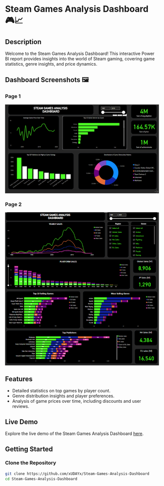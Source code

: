 # Steam Games Analysis Dashboard 🎮📈

## Description

Welcome to the Steam Games Analysis Dashboard! This interactive Power BI report provides insights into the world of Steam gaming, covering game statistics, genre insights, and price dynamics.

## Dashboard Screenshots 🖼️
### Page 1
![Page 1](https://github.com/xUDAYx/Steam-Games-Analysis-Dashboard/blob/4e765a7ae65462155846132a42ff2749407cd6f3/pg1.png)

### Page 2
![Page 2](https://github.com/xUDAYx/Steam-Games-Analysis-Dashboard/blob/4e765a7ae65462155846132a42ff2749407cd6f3/pg2.png)
## Features

- Detailed statistics on top games by player count.
- Genre distribution insights and player preferences.
- Analysis of game prices over time, including discounts and user reviews.

## Live Demo

Explore the live demo of the Steam Games Analysis Dashboard [here](#https://github.com/xUDAYx/Steam-Games-Analysis-Dashboard).

## Getting Started

### Clone the Repository

```bash
git clone https://github.com/xUDAYx/Steam-Games-Analysis-Dashboard
cd Steam-Games-Analysis-Dashboard
